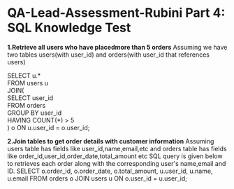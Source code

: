 # QA-Lead-Assessment-Rubini Part 4: SQL Knowledge Test
**1.Retrieve all users who have placedmore than 5 orders**
Assuming we have two tables users(with user_id) and orders(with user_id that references users)

SELECT u.* <br>
FROM users u <br>
JOIN( <br>
    SELECT user_id <br>
    FROM orders <br>
    GROUP BY user_id <br>
    HAVING COUNT(*) > 5 <br>
    ) o ON u.user_id = o.user_id; <br>

**2.Join tables to get order details with customer information**
Assuming users table has fields like user_id,name,email,etc and orders table has fields like order_id,user_id,order_date,total_amount etc
SQL query is given below to retrieves each order along with the corresponding user's name,email and ID.
SELECT
  o.order_id,
  o.order_date,
  o.total_amount,
  u.user_id,
  u.name,
  u.email
FROM orders o
JOIN users u ON o.user_id = u.user_id;


